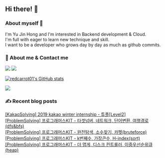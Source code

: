 

## Hi there! 👋


### About myself 🥕

I'm Yu Jin Hong and I'm interested in Backend development & Cloud.   
I'm full with eager to learn new technique and skill.   
I want to be a developer who grows day by day as much as github commits.   


### 📧 About me & Contact me 

  <a href="https://velog.io/@redcarrot01"><img src="https://img.shields.io/badge/Tech%20Blog-11B48A?style=flat-square&logo=Vimeo&logoColor=white&link=https://velog.io/@redcarrot01"/></a>  <a href="mailto:redccc9010@gmail.com"><img src="https://img.shields.io/badge/Gmail-d14836?style=flat-square&logo=Gmail&logoColor=white&link=redcarrot01@gmail.com"/></a> 


[![redcarrot01's GitHub stats](https://github-readme-stats.vercel.app/api?username=redcarrot01&count_private=true&show_icons=true&theme=omni)](https://github.com/anuraghazra/github-readme-stats)

<a href="https://hits.seeyoufarm.com"><img src="https://hits.seeyoufarm.com/api/count/incr/badge.svg?url=https%3A%2F%2Fgithub.com%2Fredcarrot01&count_bg=%2379C83D&title_bg=%23555555&icon=&icon_color=%23E7E7E7&title=hits&edge_flat=false"/></a>

### ✍ Recent blog posts 
[[KakaoSolving] 2019 kakao winter internship - 튜플[Level2]](https://velog.io/@redcarrot01/KakaoSolving-2019-kakao-winter-internship-%ED%8A%9C%ED%94%8CLevel2) <br>
[[ProblemSolving] 프로그래머스KIT - 타겟넘버, 네트워크, 단어변환, 여행경로(dfs&bfs)](https://velog.io/@redcarrot01/ProblemSolving-%ED%94%84%EB%A1%9C%EA%B7%B8%EB%9E%98%EB%A8%B8%EC%8A%A4KIT-%ED%83%80%EA%B2%9F%EB%84%98%EB%B2%84-%EB%84%A4%ED%8A%B8%EC%9B%8C%ED%81%AC-%EB%8B%A8%EC%96%B4%EB%B3%80%ED%99%98-%EC%97%AC%ED%96%89%EA%B2%BD%EB%A1%9Cdfsbfs) <br>
[[ProblemSolving] 프로그래머스KIT - 완전탐색, 소수찾기, 카펫(bruteforce)](https://velog.io/@redcarrot01/ProblemSolving-%ED%94%84%EB%A1%9C%EA%B7%B8%EB%9E%98%EB%A8%B8%EC%8A%A4KIT-%EC%99%84%EC%A0%84%ED%83%90%EC%83%89-%EC%86%8C%EC%88%98%EC%B0%BE%EA%B8%B0-%EC%B9%B4%ED%8E%ABbruteforce) <br>
[[ProblemSolving] 프로그래머스KIT - k번째수, 가장큰수, H-index(sort)](https://velog.io/@redcarrot01/ProblemSolving-%ED%94%84%EB%A1%9C%EA%B7%B8%EB%9E%98%EB%A8%B8%EC%8A%A4KIT-k%EB%B2%88%EC%A7%B8%EC%88%98-%EA%B0%80%EC%9E%A5%ED%81%B0%EC%88%98-H-indexsort) <br>
[[ProblemSolving] 프로그래머스KIT - 더 맵게, 디스크 컨트롤러, 이중우선순위큐(heap)](https://velog.io/@redcarrot01/ProblemSolving-%ED%94%84%EB%A1%9C%EA%B7%B8%EB%9E%98%EB%A8%B8%EC%8A%A4KIT-%EB%8D%94-%EB%A7%B5%EA%B2%8C-%EB%94%94%EC%8A%A4%ED%81%AC-%EC%BB%A8%ED%8A%B8%EB%A1%A4%EB%9F%AC-%EC%9D%B4%EC%A4%91%EC%9A%B0%EC%84%A0%EC%88%9C%EC%9C%84%ED%81%90heap) <br>
